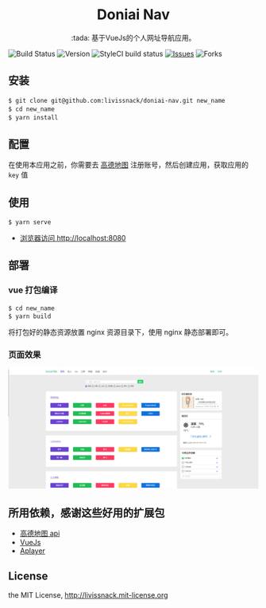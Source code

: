 <h1 align="center">Doniai Nav</h1>

<p align="center">:tada: 基于VueJs的个人网址导航应用。</p>

![Build Status](https://img.shields.io/travis/livissnack/doniai-nav)
![Version](https://img.shields.io/github/package-json/v/livissnack/doniai-nav)
![StyleCI build status](https://github.styleci.io/repos/144818004/shield)
[![Issues](https://img.shields.io/github/issues/livissnack/doniai-nav.svg)](https://github.com/livissnack/doniai-nav/issues)
![Forks](https://img.shields.io/github/forks/livissnack/doniai-nav.svg)

## 安装

```sh
$ git clone git@github.com:livissnack/doniai-nav.git new_name
$ cd new_name
$ yarn install
```

## 配置

在使用本应用之前，你需要去 [高德地图](https://lbs.amap.com/) 注册账号，然后创建应用，获取应用的 `key` 值

## 使用

```node
$ yarn serve
```

- [浏览器访问 http://localhost:8080](http://localhost:8080)

## 部署

### vue 打包编译

```node
$ cd new_name
$ yarn build
```

将打包好的静态资源放置 nginx 资源目录下，使用 nginx 静态部署即可。

### 页面效果

![effect](/example/images/1.png)

## 所用依赖，感谢这些好用的扩展包

- [高德地图 api](https://lbs.amap.com/)
- [VueJs](https://lbs.amap.com/)
- [Aplayer](https://aplayer.moefe.org/)

## License

the MIT License, http://livissnack.mit-license.org
